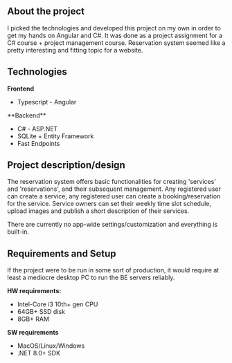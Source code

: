 ## About the project

I picked the technologies and developed this project on my own in order to get my hands on Angular and C#. 
It was done as a project assignment for a C# course + project management course. 
Reservation system seemed like a pretty interesting and fitting topic for a website.

## Technologies

**Frontend**
 <ul>
   <li>Typescript - Angular</li>
 </ul>
**Backend**
<ul>
  <li>C# - ASP.NET</li>
  <li>SQLite + Entity Framework</li>
  <li>Fast Endpoints</li>
</ul>

## Project description/design

The reservation system offers basic functionalities for creating 'services' and 'reservations', and their subsequent management.
Any registered user can create a service, any registered user can create a booking/reservation for the service.
Service owners can set their weekly time slot schedule, upload images and publish a short description of their services.

There are currently no app-wide settings/customization and everything is built-in.

## Requirements and Setup

If the project were to be run in some sort of production, it would require at least a mediocre desktop PC to run the BE servers reliably.

**HW requirements:**
<ul>
  <li>Intel-Core i3 10th+ gen CPU</li>
  <li>64GB+ SSD disk</li>
  <li>8GB+ RAM</li>
</ul>

**SW requirements**
<ul>
  <li>MacOS/Linux/Windows</li>
  <li>.NET 8.0+ SDK</li>
</ul>

